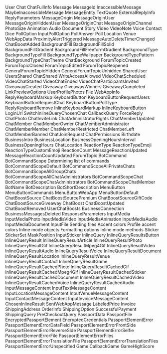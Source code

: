 User
Chat
ChatFullInfo
Message
MessageId
InaccessibleMessage
MaybeInaccessibleMessage
MessageEntity
TextQuote
ExternalReplyInfo
ReplyParameters
MessageOrigin
MessageOriginUser
MessageOriginHiddenUser
MessageOriginChat
MessageOriginChannel
PhotoSize
Animation
Audio
Document
Story
Video
VideoNote
Voice
Contact
Dice
PollOption
InputPollOption
PollAnswer
Poll
Location
Venue
WebAppData
ProximityAlertTriggered
MessageAutoDeleteTimerChanged
ChatBoostAdded
BackgroundFill
BackgroundFillSolid
BackgroundFillGradient
BackgroundFillFreeformGradient
BackgroundType
BackgroundTypeFill
BackgroundTypeWallpaper
BackgroundTypePattern
BackgroundTypeChatTheme
ChatBackground
ForumTopicCreated
ForumTopicClosed
ForumTopicEdited
ForumTopicReopened
GeneralForumTopicHidden
GeneralForumTopicUnhidden
SharedUser
UsersShared
ChatShared
WriteAccessAllowed
VideoChatScheduled
VideoChatStarted
VideoChatEnded
VideoChatParticipantsInvited
GiveawayCreated
Giveaway
GiveawayWinners
GiveawayCompleted
LinkPreviewOptions
UserProfilePhotos
File
WebAppInfo
ReplyKeyboardMarkup
KeyboardButton
KeyboardButtonRequestUsers
KeyboardButtonRequestChat
KeyboardButtonPollType
ReplyKeyboardRemove
InlineKeyboardMarkup
InlineKeyboardButton
LoginUrl
SwitchInlineQueryChosenChat
CallbackQuery
ForceReply
ChatPhoto
ChatInviteLink
ChatAdministratorRights
ChatMemberUpdated
ChatMember
ChatMemberOwner
ChatMemberAdministrator
ChatMemberMember
ChatMemberRestricted
ChatMemberLeft
ChatMemberBanned
ChatJoinRequest
ChatPermissions
Birthdate
BusinessIntro
BusinessLocation
BusinessOpeningHoursInterval
BusinessOpeningHours
ChatLocation
ReactionType
ReactionTypeEmoji
ReactionTypeCustomEmoji
ReactionCount
MessageReactionUpdated
MessageReactionCountUpdated
ForumTopic
BotCommand
BotCommandScope
Determining list of commands
BotCommandScopeDefault
BotCommandScopeAllPrivateChats
BotCommandScopeAllGroupChats
BotCommandScopeAllChatAdministrators
BotCommandScopeChat
BotCommandScopeChatAdministrators
BotCommandScopeChatMember
BotName
BotDescription
BotShortDescription
MenuButton
MenuButtonCommands
MenuButtonWebApp
MenuButtonDefault
ChatBoostSource
ChatBoostSourcePremium
ChatBoostSourceGiftCode
ChatBoostSourceGiveaway
ChatBoost
ChatBoostUpdated
ChatBoostRemoved
UserChatBoosts
BusinessConnection
BusinessMessagesDeleted
ResponseParameters
InputMedia
InputMediaPhoto
InputMediaVideo
InputMediaAnimation
InputMediaAudio
InputMediaDocument
InputFile
Sending files
Accent colors
Profile accent colors
Inline mode objects
Formatting options
Inline mode methods
Sticker
StickerSet
MaskPosition
InputSticker
InlineQuery
InlineQueryResultsButton
InlineQueryResult
InlineQueryResultArticle
InlineQueryResultPhoto
InlineQueryResultGif
InlineQueryResultMpeg4Gif
InlineQueryResultVideo
InlineQueryResultAudio
InlineQueryResultVoice
InlineQueryResultDocument
InlineQueryResultLocation
InlineQueryResultVenue
InlineQueryResultContact
InlineQueryResultGame
InlineQueryResultCachedPhoto
InlineQueryResultCachedGif
InlineQueryResultCachedMpeg4Gif
InlineQueryResultCachedSticker
InlineQueryResultCachedDocument
InlineQueryResultCachedVideo
InlineQueryResultCachedVoice
InlineQueryResultCachedAudio
InputMessageContent
InputTextMessageContent
InputLocationMessageContent
InputVenueMessageContent
InputContactMessageContent
InputInvoiceMessageContent
ChosenInlineResult
SentWebAppMessage
LabeledPrice
Invoice
ShippingAddress
OrderInfo
ShippingOption
SuccessfulPayment
ShippingQuery
PreCheckoutQuery
PassportData
PassportFile
EncryptedPassportElement
EncryptedCredentials
PassportElementError
PassportElementErrorDataField
PassportElementErrorFrontSide
PassportElementErrorReverseSide
PassportElementErrorSelfie
PassportElementErrorFile
PassportElementErrorFiles
PassportElementErrorTranslationFile
PassportElementErrorTranslationFiles
PassportElementErrorUnspecified
Game
CallbackGame
GameHighScore
